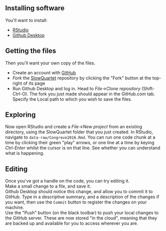 
## Installing software

You'll want to install:

- [RStudio](https://www.rstudio.com/products/rstudio/download/)
- [Github Desktop](https://desktop.github.com/)

## Getting the files

Then you'll want your own copy of the files.

- Create an account with [GitHub](https://github.com/join)
- _Fork_ the [SlowQuartet](https://github.com/ms609/SlowQuartet) repository by clicking
  the "Fork" button at the top-right of its page
- Run Github Desktop and log in.  Head to _File→Clone repository_ (Shift-Ctrl-O).
  The fork you just made should appear in the GitHub.com tab.
  Specify the Local path to which you wish to save the files.
  
## Exploring

Now open RStudio and create a _File→New project_ from an existing directory,
using the SlowQuartet folder that you just created.  In RStudio, navigate to 
`data-raw/Congreve2016.Rmd`.  You can run one code chunk at a time by clicking 
their green "play" arrows, or one line at a time by keying _Ctrl-Enter_ whilst
the cursor is on that line.  See whether you can understand what is happening.

## Editing

Once you've got a handle on the code, you can try editing it.  
Make a small change to a file, and save it.  
Github Desktop should notice this change, and allow you to commit it to GitHub.
Type in a descriptive summary, and a description of the changes if you want, then
use the `Commit` button to register the changes on your machine.  
Use the "Push" button (on the black toolbar) to push your local changes to the 
GitHub server.  These are now stored "in the cloud", meaning that they are
backed up and available for you to access wherever you are.

